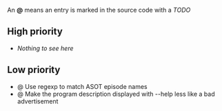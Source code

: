 An <strong>@</strong> means an entry is marked in the source code with a <em>TODO</em>

High priority
--------
- <em>Nothing to see here</em>

Low priority
--------
- @ Use regexp to match ASOT episode names
- @ Make the program description displayed with --help less like a bad
  advertisement
